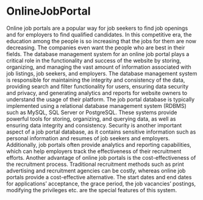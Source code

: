 # OnlineJobPortal

Online job portals are a popular way for job seekers to find job openings and for
employers to find qualified candidates. In this competitive era, the education among the
people is so increasing that the jobs for them are now decreasing. The companies even
want the people who are best in their fields. The database management system for an
online job portal plays a critical role in the functionality and success of the website by
storing, organizing, and managing the vast amount of information associated with job
listings, job seekers, and employers. The database management system is responsible for
maintaining the integrity and consistency of the data, providing search and filter
functionality for users, ensuring data security and privacy, and generating analytics and
reports for website owners to understand the usage of their platform.
The job portal database is typically implemented using a relational database management
system (RDBMS) such as MySQL, SQL Server or PostgreSQL. These systems provide
powerful tools for storing, organizing, and querying data, as well as ensuring data
integrity and consistency. Security is another important aspect of a job portal database, as
it contains sensitive information such as personal information and resumes of job seekers
and employers. Additionally, job portals often provide analytics and reporting
capabilities, which can help employers track the effectiveness of their recruitment efforts.
Another advantage of online job portals is the cost-effectiveness of the recruitment
process. Traditional recruitment methods such as print advertising and recruitment
agencies can be costly, whereas online job portals provide a cost-effective alternative.
The start dates and end dates for applications’ acceptance, the grace period, the job
vacancies’ postings, modifying the privileges etc. are the special features of this system.
